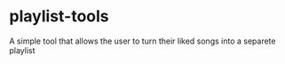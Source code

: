 # playlist-tools
A simple tool that allows the user to turn their liked songs into a separete playlist
